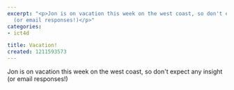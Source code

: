 ```yaml
---
excerpt: "<p>Jon is on vacation this week on the west coast, so don't expect any insight
  (or email responses!)</p>"
categories:
- ict4d

title: Vacation!
created: 1211593573
---
```

<p>Jon is on vacation this week on the west coast, so don't expect any insight (or email responses!)</p>
